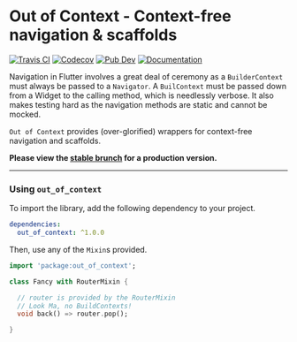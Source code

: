 # Out of Context - Context-free navigation & scaffolds

[![Travis CI](https://img.shields.io/travis/forus-labs/cauldron/master?logo=travis)](https://travis-ci.com/forus-labs/cauldron)
[![Codecov](https://codecov.io/gh/forus-labs/cauldron/branch/master/graph/badge.svg)](https://codecov.io/gh/forus-labs/cauldron)
[![Pub Dev](https://img.shields.io/pub/v/out_of_context)](https://pub.dev/packages/out_of_context)
[![Documentation](https://img.shields.io/badge/documentation-1.0.0-brightgreen.svg)](https://pub.dev/documentation/out_of_context/latest/)

Navigation in Flutter involves a great deal of ceremony as a `BuilderContext` must always be passed to a `Navigator`.
A `BuilContext` must be passed down from a Widget to the calling method, which is needlessly verbose. It also makes testing
hard as the navigation methods are static and cannot be mocked.

`Out of Context` provides (over-glorified) wrappers for context-free navigation and scaffolds.

**Please view the [stable brunch](https://github.com/forus-labs/cauldron/tree/stable/out_of_context/) for a production version.**

***
### Using `out_of_context`

To import the library, add the following dependency to your project.

```yaml
dependencies:
  out_of_context: ^1.0.0
```

Then, use any of the `Mixin`s provided.
```dart
import 'package:out_of_context';

class Fancy with RouterMixin {

  // router is provided by the RouterMixin
  // Look Ma, no BuildContexts!
  void back() => router.pop();

}
```

